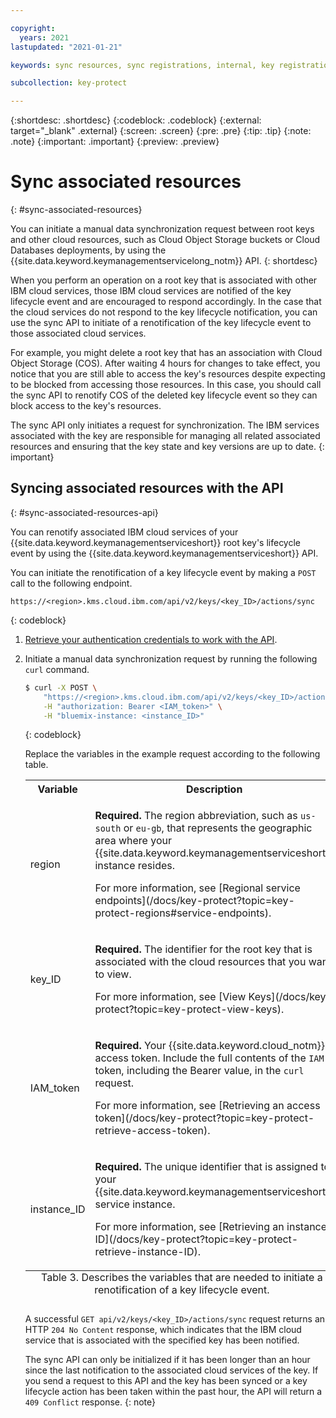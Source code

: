 ```yaml
---

copyright:
  years: 2021
lastupdated: "2021-01-21"

keywords: sync resources, sync registrations, internal, key registration, KYOK, BYOK

subcollection: key-protect

---
```


{:shortdesc: .shortdesc}
{:codeblock: .codeblock}
{:external: target="_blank" .external}
{:screen: .screen}
{:pre: .pre}
{:tip: .tip}
{:note: .note}
{:important: .important}
{:preview: .preview}

# Sync associated resources
{: #sync-associated-resources}

You can initiate a manual data synchronization request between root keys 
and other cloud resources, such as Cloud Object Storage buckets or Cloud 
Databases deployments, by using the
{{site.data.keyword.keymanagementservicelong_notm}} API.
{: shortdesc}


When you perform an operation on a root key that is associated with other 
IBM cloud services, those IBM cloud services are notified of the key 
lifecycle event and are encouraged to respond accordingly. In the case that 
the cloud services do not respond to the key lifecycle notification, you can 
use the sync API to initiate of a renotification of the key lifecycle event 
to those associated cloud services. 

For example, you might delete a root key that has an association with Cloud 
Object Storage (COS). After waiting 4 hours for changes to take 
effect, you notice that you are still able to access the key's resources 
despite expecting to be blocked from accessing those resources. In this case, 
you should call the sync API to renotify COS of the deleted key lifecycle 
event so they can block access to the key's resources.

The sync API only initiates a request for synchronization. The IBM services 
associated with the key are responsible for managing all related associated 
resources and ensuring that the key state and key versions are up to date.
{: important}

## Syncing associated resources with the API
{: #sync-associated-resources-api}

You can renotify associated IBM cloud services of your 
{{site.data.keyword.keymanagementserviceshort}} root key's lifecycle event by
using the {{site.data.keyword.keymanagementserviceshort}} API.

You can initiate the renotification of a key lifecycle event by making a 
`POST` call to the following endpoint.

```plaintext
https://<region>.kms.cloud.ibm.com/api/v2/keys/<key_ID>/actions/sync
```
{: codeblock}

1. [Retrieve your authentication credentials to work with the API](/docs/key-protect?topic=key-protect-set-up-api).

2. Initiate a manual data synchronization request by running the
   following `curl` command.

    ```sh
    $ curl -X POST \
        "https://<region>.kms.cloud.ibm.com/api/v2/keys/<key_ID>/actions/sync" \
        -H "authorization: Bearer <IAM_token>" \
        -H "bluemix-instance: <instance_ID>"
    ```
    {: codeblock}

    Replace the variables in the example request according to the following
    table.

    <table>
      <tr>
        <th>Variable</th>
        <th>Description</th>
      </tr>

      <tr>
        <td>
          <varname>region</varname>
        </td>
        <td>
          <p>
            <strong>Required.</strong> The region abbreviation, such as
            <code>us-south</code> or <code>eu-gb</code>, that represents the
            geographic area where your
            {{site.data.keyword.keymanagementserviceshort}} instance
            resides.
          </p>
          <p>
            For more information, see
            [Regional service endpoints](/docs/key-protect?topic=key-protect-regions#service-endpoints).
          </p>
        </td>
      </tr>

      <tr>
        <td>
          <varname>key_ID</varname>
        </td>
        <td>
          <p>
            <strong>Required.</strong> The identifier for the root key that is
            associated with the cloud resources that you want to view.
          </p>
          <p>
            For more information, see
            [View Keys](/docs/key-protect?topic=key-protect-view-keys).
          </p>
        </td>
      </tr>

      <tr>
        <td>
          <varname>IAM_token</varname>
        </td>
        <td>
          <p>
            <strong>Required.</strong> Your {{site.data.keyword.cloud_notm}}
            access token. Include the full contents of the <code>IAM</code>
            token, including the Bearer value, in the <code>curl</code> request.
          </p>
          <p>
            For more information, see
            [Retrieving an access token](/docs/key-protect?topic=key-protect-retrieve-access-token).
          </p>
        </td>
      </tr>

      <tr>
        <td>
          <varname>instance_ID</varname>
        </td>
        <td>
          <p>
            <strong>Required.</strong> The unique identifier that is assigned to
            your {{site.data.keyword.keymanagementserviceshort}} service
            instance.
          </p>
          <p>
            For more information, see
            [Retrieving an instance ID](/docs/key-protect?topic=key-protect-retrieve-instance-ID).
          </p>
        </td>
      </tr>

      <caption style="caption-side:bottom;">
        Table 3. Describes the variables that are needed to initiate a renotification of a key
        lifecycle event.
      </caption>
    </table>

    A successful `GET api/v2/keys/<key_ID>/actions/sync` request returns an HTTP `204 No Content` 
    response, which indicates that the IBM cloud service that is associated with the specified key 
    has been notified.

    The sync API can only be initialized if it has been longer than an hour since the last 
    notification to the associated cloud services of the key. If you send a request to this API and 
    the key has been synced or a key lifecycle action has been taken within the past hour,
    the API will return a `409 Conflict` response.
    {: note}
    